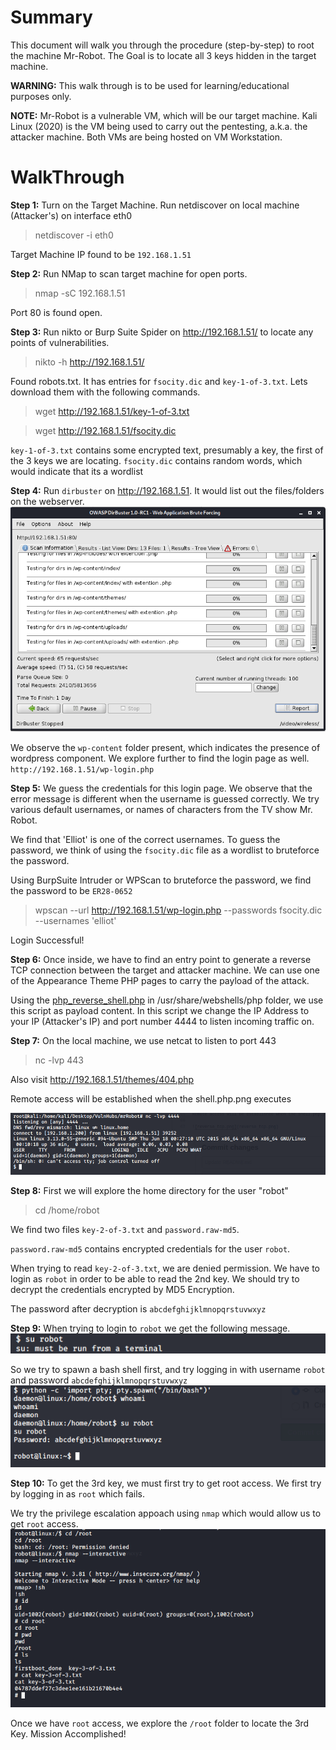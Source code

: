 # Summary
This document will walk you through the procedure (step-by-step) to root the machine Mr-Robot.
The Goal is to locate all 3 keys hidden in the target machine.

**WARNING:** This walk through is to be used for learning/educational purposes only.

**NOTE:**
Mr-Robot is a vulnerable VM, which will be our target machine.
Kali Linux (2020) is the VM being used to carry out the pentesting, a.k.a. the attacker machine.
Both VMs are being hosted on VM Workstation.

# WalkThrough

**Step 1:**
Turn on the Target Machine. Run netdiscover on local machine (Attacker's) on interface eth0
> netdiscover -i eth0

Target Machine IP found to be `192.168.1.51`

**Step 2:**
Run NMap to scan target machine for open ports. 
> nmap -sC 192.168.1.51

Port 80 is found open.

**Step 3:**
Run nikto or Burp Suite Spider on http://192.168.1.51/ to locate any points of vulnerabilities.
> nikto -h http://192.168.1.51/

Found robots.txt. It has entries for `fsocity.dic` and `key-1-of-3.txt`. Lets download them with the following commands.
> wget http://192.168.1.51/key-1-of-3.txt

> wget http://192.168.1.51/fsocity.dic

`key-1-of-3.txt` contains some encrypted text, presumably a key, the first of the 3 keys we are locating.
`fsocity.dic` contains random words, which would indicate that its a wordlist

**Step 4:**
Run `dirbuster` on http://192.168.1.51. It would list out the files/folders on the webserver. 
![dirbuster_output.png](dirbuster_output.png)

We observe the `wp-content` folder present, which indicates the presence of wordpress component. We explore further to find the login page as well. `http://192.168.1.51/wp-login.php`

**Step 5:**
We guess the credentials for this login page. We observe that the error message is different when the username is guessed correctly. We try various default usernames, or names of characters from the TV show Mr. Robot.

We find that 'Elliot' is one of the correct usernames. To guess the password, we think of using the `fsocity.dic` file as a wordlist to bruteforce the password.

Using BurpSuite Intruder or WPScan to bruteforce the password, we find the password to be `ER28-0652`
> wpscan --url http://192.168.1.51/wp-login.php --passwords fsocity.dic --usernames 'elliot'

Login Successful!

**Step 6:**
Once inside, we have to find an entry point to generate a reverse TCP connection between the target and attacker machine. We can use one of the Appearance Theme PHP pages to carry the payload of the attack.

Using the [php_reverse_shell.php](php_reverse_shell.php) in /usr/share/webshells/php folder, we use this script as payload content. In this script we change the IP Address to your IP (Attacker's IP) and port number 4444 to listen incoming traffic on.

**Step 7:**
On the local machine, we use netcat to listen to port 443
> nc -lvp 443

Also visit http://192.168.1.51/themes/404.php

Remote access will be established when the shell.php.png executes

![reverse_tcp.png](reverse_tcp.png)

**Step 8:**
First we will explore the home directory for the user "robot"
> cd /home/robot

We find two files `key-2-of-3.txt` and `password.raw-md5`. 

`password.raw-md5` contains encrypted credentials for the user `robot`.

When trying to read `key-2-of-3.txt`, we are denied permission. We have to login as `robot` in order to be able to read the 2nd key. We should try to decrypt the credentials encrypted by MD5 Encryption.

The password after decryption is `abcdefghijklmnopqrstuvwxyz`

**Step 9:**
When trying to login to `robot` we get the following message.
![robot_access1.png](robot_access1.png)

So we try to spawn a bash shell first, and try logging in with username `robot` and password `abcdefghijklmnopqrstuvwxyz`
![robot_access2.png](robot_access2.png)

**Step 10:**
To get the 3rd key, we must first try to get root access. We first try by logging in as `root` which fails.

We try the privilege escalation appoach using `nmap` which would allow us to get `root` access.
![root_access.png](root_access.png)

Once we have `root` access, we explore the `/root` folder to locate the 3rd Key.
Mission Accomplished!

